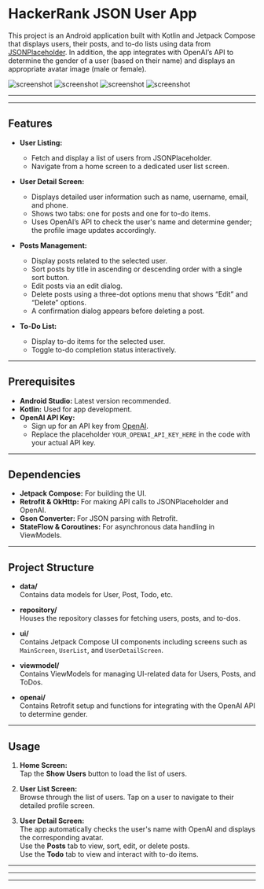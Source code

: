 # HackerRank JSON User App

This project is an Android application built with Kotlin and Jetpack Compose that displays users, their posts, and to-do lists using data from [JSONPlaceholder](https://jsonplaceholder.typicode.com/). In addition, the app integrates with OpenAI’s API to determine the gender of a user (based on their name) and displays an appropriate avatar image (male or female).

![screenshot](app/src/main/java/com/ohmz/hackerrankjsonuserapp/sampleScreenshots/UserList.png)
![screenshot](app/src/main/java/com/ohmz/hackerrankjsonuserapp/sampleScreenshots/UserProfile1.png)
![screenshot](app/src/main/java/com/ohmz/hackerrankjsonuserapp/sampleScreenshots/EditPost.png)
![screenshot](app/src/main/java/com/ohmz/hackerrankjsonuserapp/sampleScreenshots/ToDo.png)

---
---

## Features

- **User Listing:**  
  - Fetch and display a list of users from JSONPlaceholder.
  - Navigate from a home screen to a dedicated user list screen.

- **User Detail Screen:**  
  - Displays detailed user information such as name, username, email, and phone.
  - Shows two tabs: one for posts and one for to-do items.
  - Uses OpenAI’s API to check the user's name and determine gender; the profile image updates accordingly.

- **Posts Management:**  
  - Display posts related to the selected user.
  - Sort posts by title in ascending or descending order with a single sort button.
  - Edit posts via an edit dialog.
  - Delete posts using a three-dot options menu that shows “Edit” and “Delete” options.
  - A confirmation dialog appears before deleting a post.

- **To-Do List:**  
  - Display to-do items for the selected user.
  - Toggle to-do completion status interactively.

---

## Prerequisites

- **Android Studio:** Latest version recommended.
- **Kotlin:** Used for app development.
- **OpenAI API Key:**  
  - Sign up for an API key from [OpenAI](https://platform.openai.com/).
  - Replace the placeholder `YOUR_OPENAI_API_KEY_HERE` in the code with your actual API key.

---

## Dependencies

- **Jetpack Compose:** For building the UI.
- **Retrofit & OkHttp:** For making API calls to JSONPlaceholder and OpenAI.
- **Gson Converter:** For JSON parsing with Retrofit.
- **StateFlow & Coroutines:** For asynchronous data handling in ViewModels.

---

## Project Structure

- **data/**  
  Contains data models for User, Post, Todo, etc.
  
- **repository/**  
  Houses the repository classes for fetching users, posts, and to-dos.

- **ui/**  
  Contains Jetpack Compose UI components including screens such as `MainScreen`, `UserList`, and `UserDetailScreen`.

- **viewmodel/**  
  Contains ViewModels for managing UI-related data for Users, Posts, and ToDos.

- **openai/**  
  Contains Retrofit setup and functions for integrating with the OpenAI API to determine gender.

---

## Usage

1. **Home Screen:**  
   Tap the **Show Users** button to load the list of users.

2. **User List Screen:**  
   Browse through the list of users. Tap on a user to navigate to their detailed profile screen.

3. **User Detail Screen:**  
   The app automatically checks the user's name with OpenAI and displays the corresponding avatar.  
   Use the **Posts** tab to view, sort, edit, or delete posts.  
   Use the **Todo** tab to view and interact with to-do items.

---
---
---
